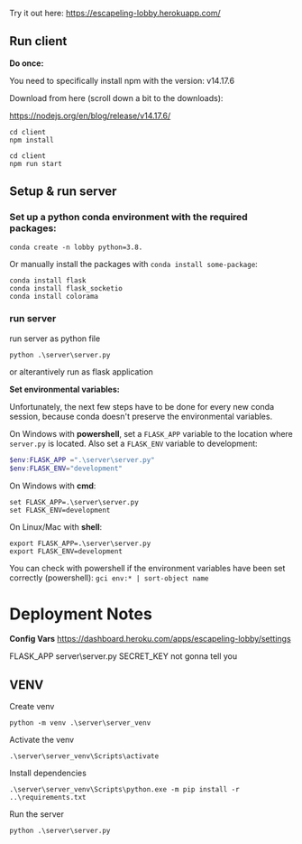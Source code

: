 Try it out here:
https://escapeling-lobby.herokuapp.com/

## Run client

**Do once:**

You need to specifically install npm with the version: v14.17.6

Download from here (scroll down a bit to the downloads):

https://nodejs.org/en/blog/release/v14.17.6/


```
cd client
npm install
```

```
cd client
npm run start
```

## Setup & run server

### Set up a python conda environment with the required packages:

```
conda create -n lobby python=3.8.
```

Or manually install the packages with `conda install some-package`:

```
conda install flask
conda install flask_socketio
conda install colorama
```

### run server

run server as python file

```
python .\server\server.py
```

or alterantively run as flask application

**Set environmental variables:**

Unfortunately, the next few steps have to be done for every new conda session, because conda doesn't preserve the environmental variables.

On Windows with **powershell**, set a `FLASK_APP` variable to the location where `server.py` is located. Also set a `FLASK_ENV` variable to development:

```powershell
$env:FLASK_APP =".\server\server.py"
$env:FLASK_ENV="development"
```

On Windows with **cmd**:

```
set FLASK_APP=.\server\server.py
set FLASK_ENV=development
```

On Linux/Mac with **shell**:

```shell
export FLASK_APP=.\server\server.py
export FLASK_ENV=development
```

You can check with powershell if the environment variables have been set correctly (powershell): `gci env:* | sort-object name`


# Deployment Notes

**Config Vars**
https://dashboard.heroku.com/apps/escapeling-lobby/settings

FLASK_APP   server\server.py
SECRET_KEY  not gonna tell you

## VENV

Create venv

```
python -m venv .\server\server_venv
```

Activate the venv

```
.\server\server_venv\Scripts\activate
```

Install dependencies

```
.\server\server_venv\Scripts\python.exe -m pip install -r ..\requirements.txt
```

Run the server
```
python .\server\server.py
```